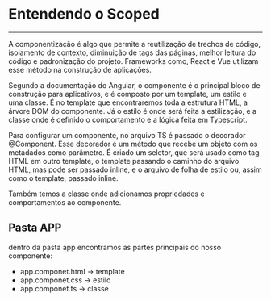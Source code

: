 # Entendendo o Scoped
----
A componentização é algo que permite a reutilização de trechos de código, isolamento de contexto, diminuição de tags das páginas, melhor leitura do código e padronização do projeto. Frameworks como, React e Vue utilizam esse método na construção de aplicações. 

Segundo a documentação do Angular, o componente é o principal bloco de construção para aplicativos, e é composto por um template, um estilo e uma classe. É no template que encontraremos toda a estrutura HTML, a árvore DOM do componente. Já o estilo é onde será feita a estilização, e a classe onde é definido o comportamento e a lógica feita em Typescript.

Para configurar um componente, no arquivo TS é passado o decorador @Component. Esse decorador é um método que recebe um objeto com os metadados como parâmetro. É criado um seletor, que será usado como tag HTML em outro template, o template passando o caminho do arquivo HTML, mas pode ser passado inline, e o arquivo de folha de estilo ou, assim como o template, passado inline.

Também temos a classe onde adicionamos propriedades e comportamentos ao componente.

## Pasta APP

dentro da pasta app encontramos as partes principais do nosso componente:

- app.componet.html -> template
- app.componet.css -> estilo
- app.componet.ts -> classe


